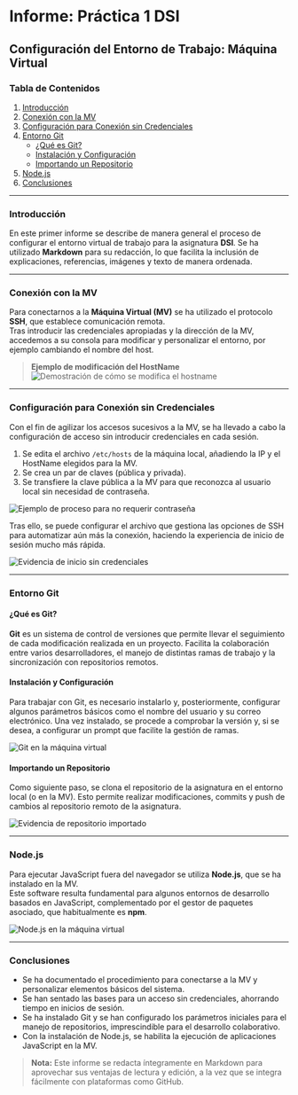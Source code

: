 # Informe: Práctica 1 DSI
## Configuración del Entorno de Trabajo: Máquina Virtual

### Tabla de Contenidos
1. [Introducción](#introducción)  
2. [Conexión con la MV](#conexión-con-la-mv)  
3. [Configuración para Conexión sin Credenciales](#configuración-para-conexión-sin-credenciales)  
4. [Entorno Git](#entorno-git)  
   - [¿Qué es Git?](#qué-es-git)  
   - [Instalación y Configuración](#instalación-y-configuración)  
   - [Importando un Repositorio](#importando-un-repositorio)  
5. [Node.js](#nodejs)  
6. [Conclusiones](#conclusiones)

---

### Introducción

En este primer informe se describe de manera general el proceso de configurar el entorno virtual de trabajo para la asignatura **DSI**. Se ha utilizado **Markdown** para su redacción, lo que facilita la inclusión de explicaciones, referencias, imágenes y texto de manera ordenada.

---

### Conexión con la MV

Para conectarnos a la **Máquina Virtual (MV)** se ha utilizado el protocolo **SSH**, que establece comunicación remota.  
Tras introducir las credenciales apropiadas y la dirección de la MV, accedemos a su consola para modificar y personalizar el entorno, por ejemplo cambiando el nombre del host.

> **Ejemplo de modificación del HostName**  
> ![Demostración de cómo se modifica el hostname](../Imagenes/hostname.png)

---

### Configuración para Conexión sin Credenciales

Con el fin de agilizar los accesos sucesivos a la MV, se ha llevado a cabo la configuración de acceso sin introducir credenciales en cada sesión.  
1. Se edita el archivo `/etc/hosts` de la máquina local, añadiendo la IP y el HostName elegidos para la MV.  
2. Se crea un par de claves (pública y privada).  
3. Se transfiere la clave pública a la MV para que reconozca al usuario local sin necesidad de contraseña.  

![Ejemplo de proceso para no requerir contraseña](../Imagenes/iniciosincontraseña.png)

Tras ello, se puede configurar el archivo que gestiona las opciones de SSH para automatizar aún más la conexión, haciendo la experiencia de inicio de sesión mucho más rápida.

![Evidencia de inicio sin credenciales](../Imagenes/iniciosincredenciales.png)

---

### Entorno Git

#### ¿Qué es Git?

**Git** es un sistema de control de versiones que permite llevar el seguimiento de cada modificación realizada en un proyecto. Facilita la colaboración entre varios desarrolladores, el manejo de distintas ramas de trabajo y la sincronización con repositorios remotos.

#### Instalación y Configuración

Para trabajar con Git, es necesario instalarlo y, posteriormente, configurar algunos parámetros básicos como el nombre del usuario y su correo electrónico. Una vez instalado, se procede a comprobar la versión y, si se desea, a configurar un prompt que facilite la gestión de ramas.

![Git en la máquina virtual](../Imagenes/git.png)

#### Importando un Repositorio

Como siguiente paso, se clona el repositorio de la asignatura en el entorno local (o en la MV). Esto permite realizar modificaciones, commits y push de cambios al repositorio remoto de la asignatura.

![Evidencia de repositorio importado](../Imagenes/repositorioimportado.png)

---

### Node.js

Para ejecutar JavaScript fuera del navegador se utiliza **Node.js**, que se ha instalado en la MV.  
Este software resulta fundamental para algunos entornos de desarrollo basados en JavaScript, complementado por el gestor de paquetes asociado, que habitualmente es **npm**.

![Node.js en la máquina virtual](../Imagenes/node.png)

---

### Conclusiones

- Se ha documentado el procedimiento para conectarse a la MV y personalizar elementos básicos del sistema.  
- Se han sentado las bases para un acceso sin credenciales, ahorrando tiempo en inicios de sesión.  
- Se ha instalado Git y se han configurado los parámetros iniciales para el manejo de repositorios, imprescindible para el desarrollo colaborativo.  
- Con la instalación de Node.js, se habilita la ejecución de aplicaciones JavaScript en la MV.

> **Nota:** Este informe se redacta íntegramente en Markdown para aprovechar sus ventajas de lectura y edición, a la vez que se integra fácilmente con plataformas como GitHub.


